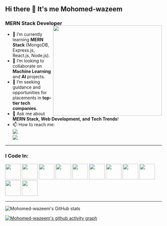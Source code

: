 ## Hi there 👋 It's me Mohomed-wazeem

### MERN Stack Developer 
<img align="right" width="350" height="290" src="https://i.pinimg.com/originals/47/f0/34/47f0342cec72b800463bf003eac1257e.gif" style="margin-top: -20px;">

- 🌱 I’m currently learning **MERN Stack** (MongoDB, Express.js, React.js, Node.js).  
- 👯 I’m looking to collaborate on **Machine Learning** and **AI** projects.  
- 🤔 I’m seeking guidance and opportunities for placements in **top-tier tech companies**.  
- 💬 Ask me about **MERN Stack, Web Development, and Tech Trends**!  
- 📫 How to reach me:  
  [<img src="https://img.shields.io/badge/LinkedIn-0077B5?style=for-the-badge&logo=linkedin&logoColor=white" />](https://www.linkedin.com/in/Mohomed-wazeem/)  
  [<img src="https://img.shields.io/badge/GitHub-181717?style=for-the-badge&logo=github&logoColor=white" />](https://github.com/Mohomed-wazeem)  

---

### I Code In:
<img height="50" width="50" src="https://img.icons8.com/color/48/000000/c-programming.png" /> <img height="50" width="50" src="https://img.icons8.com/color/48/000000/c-plus-plus-logo.png" /> <img height="50" width="50" src="https://img.icons8.com/color/48/000000/java-coffee-cup-logo.png" /> <img height="50" width="50" src="https://img.icons8.com/color/48/000000/html-5.png" /> <img height="50" width="50" src="https://img.icons8.com/color/48/000000/css3.png" /> <img height="50" width="50" src="https://img.icons8.com/color/48/000000/bootstrap.png" />
<img height="50" width="50" src="https://img.icons8.com/color/48/000000/javascript.png" /> <img height="50" width="50" src="https://img.icons8.com/color/48/000000/react-native.png" /> <img height="50" width="50" src="https://img.icons8.com/color/48/000000/mysql-logo.png" /> <img height="50" width="50" src="https://img.icons8.com/color/48/000000/mongodb.png" /> <img height="50" width="50" src="https://img.icons8.com/color/48/000000/nodejs.png" />

---

![Mohomed-wazeem's GitHub stats](https://github-readme-stats.vercel.app/api?username=Mohomed-wazeem&theme=dark&show_icons=true&&hide=issues,contribs)

[![Mohomed-wazeem's github activity graph](https://github-readme-activity-graph.vercel.app/graph?username=Mohomed-wazeem&bg_color=1c1c1c&color=51f565&line=6e40c9&point=f1f1f1&area=true&hide_border=true)](https://github.com/ashutosh00710/github-readme-activity-graph)
